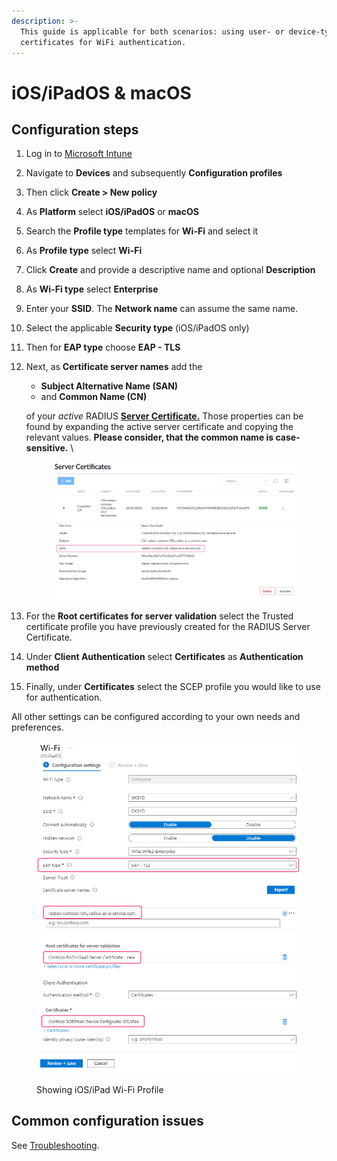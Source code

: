 ```yaml
---
description: >-
  This guide is applicable for both scenarios: using user- or device-type
  certificates for WiFi authentication.
---
```


# iOS/iPadOS & macOS

## Configuration steps

1. Log in to [Microsoft Intune](https://intune.microsoft.com/)
2. Navigate to **Devices** and subsequently **Configuration profiles**
3. Then click **Create > New policy**
4. As **Platform** select **iOS/iPadOS** or **macOS**
5. Search the **Profile type** templates for **Wi-Fi** and select it
6. As **Profile type** select **Wi-Fi**
7. Click **Create** and provide a descriptive name and optional **Description**
8. As **Wi-Fi type** select **Enterprise**
9. Enter your **SSID**. The **Network name** can assume the same name.
10. Select the applicable **Security type** (iOS/iPadOS only)
11. Then for **EAP type** choose **EAP - TLS**
12. Next, as **Certificate server names** add the&#x20;

    * **Subject Alternative Name (SAN)**
    * and **Common Name (CN)**&#x20;

    of your _active_ RADIUS [**Server Certificate.**](../../../admin-portal/settings/settings-server.md#server-certificates) Those properties can be found by expanding the active server certificate and copying the relevant values. **Please consider, that the common name is case-sensitive.** \


    <figure><img src="../../../../.gitbook/assets/2024-05-23_15h40_00.png" alt=""><figcaption></figcaption></figure>
13. For the **Root certificates for server validation** select the Trusted certificate profile you have previously created for the RADIUS Server Certificate.
14. Under **Client Authentication** select **Certificates** as **Authentication method**&#x20;
15. Finally, under **Certificates** select the SCEP profile you would like to use for authentication.

All other settings can be configured according to your own needs and preferences.

<figure><img src="../../../../.gitbook/assets/image (458).png" alt=""><figcaption><p>Showing iOS/iPad Wi-Fi Profile</p></figcaption></figure>

## Common configuration issues

See [Troubleshooting](../../../other/troubleshooting/#intune-configuration-issues).
